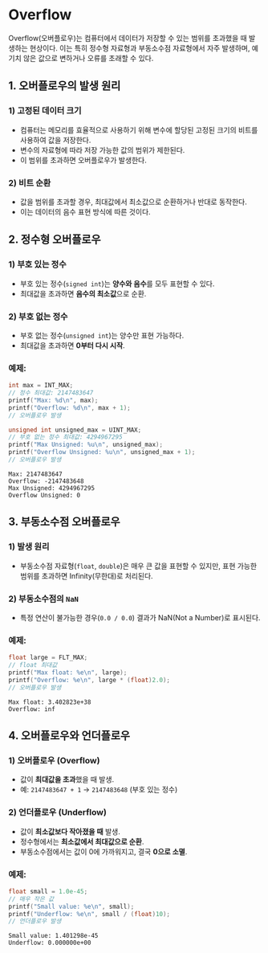 # Overflow
Overflow(오버플로우)는 컴퓨터에서 데이터가 저장할 수 있는 범위를 초과했을 때 발생하는 현상이다. 이는 특히 정수형 자료형과 부동소수점 자료형에서 자주 발생하며, 예기치 않은 값으로 변하거나 오류를 초래할 수 있다.

## 1. 오버플로우의 발생 원리

### 1) 고정된 데이터 크기

- 컴퓨터는 메모리를 효율적으로 사용하기 위해 변수에 할당된 고정된 크기의 비트를 사용하여 값을 저장한다.
- 변수의 자료형에 따라 저장 가능한 값의 범위가 제한된다.
- 이 범위를 초과하면 오버플로우가 발생한다.

### 2) 비트 순환

- 값을 범위를 초과할 경우, 최대값에서 최소값으로 순환하거나 반대로 동작한다.
- 이는 데이터의 음수 표현 방식에 따른 것이다.

## 2. 정수형 오버플로우

### 1) 부호 있는 정수

- 부호 있는 정수(`signed int`)는 **양수와 음수**를 모두 표현할 수 있다.
- 최대값을 초과하면 **음수의 최소값**으로 순환.

### 2) 부호 없는 정수

- 부호 없는 정수(`unsigned int`)는 양수만 표현 가능하다.
- 최대값을 초과하면 **0부터 다시 시작**.

### 예제:

```cpp
int max = INT_MAX; 
// 정수 최대값: 2147483647
printf("Max: %d\n", max);
printf("Overflow: %d\n", max + 1); 
// 오버플로우 발생

unsigned int unsigned_max = UINT_MAX; 
// 부호 없는 정수 최대값: 4294967295
printf("Max Unsigned: %u\n", unsigned_max);
printf("Overflow Unsigned: %u\n", unsigned_max + 1); 
// 오버플로우 발생
```

```
Max: 2147483647
Overflow: -2147483648
Max Unsigned: 4294967295
Overflow Unsigned: 0
```

## 3. 부동소수점 오버플로우

### 1) 발생 원리

- 부동소수점 자료형(`float`, `double`)은 매우 큰 값을 표현할 수 있지만, 표현 가능한 범위를 초과하면 Infinity(무한대)로 처리된다.

### 2) 부동소수점의 `NaN`

- 특정 연산이 불가능한 경우(`0.0 / 0.0`) 결과가 NaN(Not a Number)로 표시된다.

### 예제:

```cpp
float large = FLT_MAX; 
// float 최대값
printf("Max float: %e\n", large);
printf("Overflow: %e\n", large * (float)2.0); 
// 오버플로우 발생
```

```
Max float: 3.402823e+38
Overflow: inf
```

## 4. 오버플로우와 언더플로우

### 1) 오버플로우 (Overflow)

- 값이 **최대값을 초과**했을 때 발생.
- 예: `2147483647 + 1` → `2147483648` (부호 있는 정수)

### 2) 언더플로우 (Underflow)

- 값이 **최소값보다 작아졌을 때** 발생.
- 정수형에서는 **최소값에서 최대값으로 순환**.
- 부동소수점에서는 값이 0에 가까워지고, 결국 **0으로 소멸**.

### 예제:

```cpp
float small = 1.0e-45; 
// 매우 작은 값
printf("Small value: %e\n", small);
printf("Underflow: %e\n", small / (float)10);
// 언더플로우 발생
```

```
Small value: 1.401298e-45
Underflow: 0.000000e+00
```